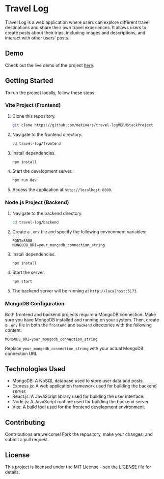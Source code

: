 # Travel Log

Travel Log is a web application where users can explore different travel destinations and share their own travel experiences. It allows users to create posts about their trips, including images and descriptions, and interact with other users' posts.

## Demo

Check out the live demo of the project [here](https://travel-log-mern-stack-project-ow6f-dm9mv43qw-metinars-projects.vercel.app/).

## Getting Started

To run the project locally, follow these steps:

### Vite Project (Frontend)

1. Clone this repository.
   ```bash
   git clone https://github.com/metinars/travel-logMERNStackProject
   ```

2. Navigate to the frontend directory.
   ```bash
   cd travel-log/frontend
   ```

3. Install dependencies.
   ```bash
   npm install
   ```

4. Start the development server.
   ```bash
   npm run dev
   ```

5. Access the application at `http://localhost:8800`.

### Node.js Project (Backend)

1. Navigate to the backend directory.
   ```bash
   cd travel-log/backend
   ```

2. Create a `.env` file and specify the following environment variables:
   ```plaintext
   PORT=8800
   MONGODB_URI=your_mongodb_connection_string
   ```

3. Install dependencies.
   ```bash
   npm install
   ```

4. Start the server.
   ```bash
   npm start
   ```

5. The backend server will be running at `http://localhost:5173`.

### MongoDB Configuration

Both frontend and backend projects require a MongoDB connection. Make sure you have MongoDB installed and running on your system. Then, create a `.env` file in both the `frontend` and `backend` directories with the following content:

```plaintext
MONGODB_URI=your_mongodb_connection_string
```

Replace `your_mongodb_connection_string` with your actual MongoDB connection URI.

## Technologies Used

- MongoDB: A NoSQL database used to store user data and posts.
- Express.js: A web application framework used for building the backend server.
- React.js: A JavaScript library used for building the user interface.
- Node.js: A JavaScript runtime used for building the backend server.
- Vite: A build tool used for the frontend development environment.

## Contributing

Contributions are welcome! Fork the repository, make your changes, and submit a pull request.

## License

This project is licensed under the MIT License - see the [LICENSE](LICENSE) file for details.
